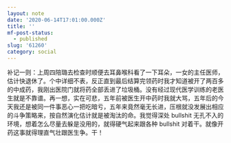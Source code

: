 ```yaml
---
layout: note
date: '2020-06-14T17:01:00.000Z'
title: ''
mf-post-status:
  - published
slug: '61260'
category: social
---
```

补记一则：上周四陪璐去检查时顺便去耳鼻喉科看了一下耳朵，一女的主任医师，估计快退休了。个中详细不表，反正直到最后结算完领药时我才知道被开了两百多的中成药，我刚出医院门就将药全部丢进了垃圾桶。没有经过现代医学训练的老医生就是不靠谱。再一想，实在可悲，五年前被医生开中药时我就大骂，五年后的今天我还是被同一件事恶心一把吃暗亏，五年来竟然毫无长进，压根就没发展出相应的斗争策略来，按自然演化估计就是被淘汰的命。我觉得深处 bullshit 无孔不入的环境，想着怎么尽量去躲是没用的，就得硬气起来跟各种 bullshit 对着干。就像开药这事就得理直气壮跟医生争。干！
